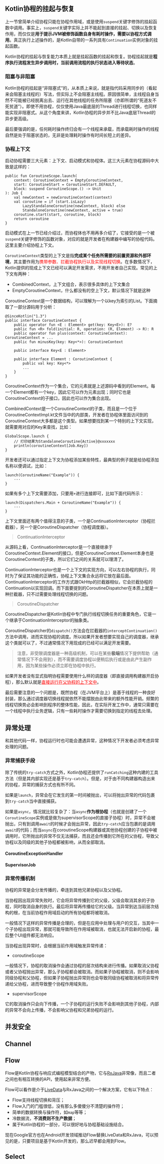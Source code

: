 ## Kotlin协程的挂起与恢复

上一节曾简单介绍协程只能在协程作用域，或是使用`suspend`关键字修饰的挂起函数中调用。事实上，`suspend`关键字实际上并不能起到直接的挂起、切换以及恢复作用，而仅仅是**用于提示JVM被修饰函数自身有耗时操作，需要以协程方式调用**。真正执行上述操作的，是Kotlin自带的一系列具有`Continuation`实例对象的挂起函数。

Kotlin协程的挂起与恢复能力本质上就是挂起函数的挂起和恢复。协程挂起就是**程序执行流程发生异步调用时，当前调用流程的执行状态进入等待状态**。

### 阻塞与非阻塞

Kotlin协程的挂起是“非阻塞式”的，从本质上来说，就是指代码采用同步的（看起来会阻塞主线程的）写法，但实际上不会阻塞主线程。原因很简单，主线程自身当然不可能被已经脱离出去、运行在其他线程的任务所阻塞（亦即所谓的“死道友不死贫道”）。即使不用协程，仅仅使用Java最底层的Thread进行线程切换，也同样能实现非阻塞式。从这个角度来讲，Kotlin协程的异步并不比Java底层Thread的异步更高级。

最后要强调的是，任何耗时操作终归会有一个线程来承载，而承载耗时操作的线程自然是处于阻塞状态的，无非是处理耗时操作有时间长短上的差异。

### 协程上下文

启动协程需要三大元素：上下文、启动模式和协程体。这三大元素在协程源码中大致是这样的：

```
public fun CoroutineScope.launch(
    context: CoroutineContext = EmptyCoroutineContext,
    start: CoroutineStart = CoroutineStart.DEFAULT,
    block: suspend CoroutineScope.() -> Unit
): Job {
    val newContext = newCoroutineContext(context)
    val coroutine = if (start.isLazy)
        LazyStandaloneCoroutine(newContext, block) else
        StandaloneCoroutine(newContext, active = true)
    coroutine.start(start, coroutine, block)
    return coroutine
}
```

启动模式在上一节已经介绍过，而协程体也不用再多介绍了，它接受的是一个被`suspend`关键字修饰的函数对象，对应的就是开发者在构建器中编写的协程代码。这里主要介绍协程上下文。

`CoroutineContext`类型的上下文是指**完成某个任务所需要的前置资源和外部环境**，其主要作用为<font color=red>携带参数、拦截协程执行以及实现线程切换</font>。在多数情况下，Kotlin提供的现成上下文已经可以满足开发需求，不用开发者自己实现。常见的上下文有两种：

+ CombinedContext，上下文组合，表示很多具体的上下文集合
+ EmptyCoroutineContext，什么都没有的空上下文，默认情况下就是这种

CoroutineContext是一个数据结构，可以理解为一个以key为索引的List。下面摘取了一部分源码用于分析：

```
@SinceKotlin("1.3")
public interface CoroutineContext {
    public operator fun <E : Element> get(key: Key<E>): E?
    public fun <R> fold(initial: R, operation: (R, Element) -> R): R
    public operator fun plus(context: CoroutineContext): CoroutineContext = ...
    public fun minusKey(key: Key<*>): CoroutineContext

    public interface Key<E : Element>

    public interface Element : CoroutineContext {
        public val key: Key<*>
        ...
    }
}
```

CoroutineContext作为一个集合，它的元素就是上述源码中看到的Element。每一个Element都有一个key，因此它可以作为元素出现；同时它也是CoroutineContext的子接口，因此也可以作为集合出现。

CombinedContext是一个CoroutineContext的子类，而且是一个位于CoroutineContextImpl.kt文件当中的内部类，开发者在协程体里面访问到的CoroutineContext大多都是这个类型。如果想要找到某一个特别的上下文实现，就需要用对应的Key来查找，比如：

```
GlobalScope.launch {
    // 打印结果为StandaloneCoroutine{Active}@xxxxxxx
    println(coroutineContext[Job.Key])
}
```

开发者还可以通过指定上下文为协程添加某些特性，最典型的例子就是给协程添加名称以便调试，比如：

```
launch(CoroutineName("Example")) {
    ···
}
```

如果有多个上下文需要添加，只要用`+`进行连接即可，比如下面代码所示：

```
launch(Dispatchers.Main + CoroutineName("Example")) {
    ···
}
```

上下文里面还有两个值得注意的子类，一个是ContinuationInterceptor（协程拦截器），另一个是CoroutineDispatcher（协程调度器）。

> ContinuationInterceptor

从源码上看，ContinuationInterceptor是一个直接继承于CoroutineContext.Element的接口，但是CoroutineContext.Element本身也是CoroutineContext的子类，所以它们之间的关系就可以理清了。

ContinuationInterceptor也是一个上下文的实现方向，可以左右协程的执行，同时为了保证其功能的正确性，协程上下文集合永远将它放在最后面。ContinuationInterceptor的工作方式跟OkHttp的拦截器相似，它会拦截协程的Continuation以实现回调。而下面要提到的CoroutineDispatcher在本质上就是一种拦截器，只不过需要处理线程切换的问题。

> CoroutineDispatcher

CoroutineDispatcher是Kotlin协程中专门执行线程切换任务的重要角色，它是一个继承于ContinuationInterceptor的抽象类。

CoroutineDispatcher的`dispatch()`方法会在拦截器的`interceptContinuation()`方法中调用，进而实现协程的调度。所以如果开发者想要实现自己的调度器，继承这个类就可以了，不过通常情况下用现成的已经可以满足开发需要。

> 注意，非受限调度器是一种高级机制，可以在某些**极端**情况下提供帮助（通常情况下不会用到），而不需要调度协程以便稍后执行或是由此产生副作用，因为某些操作必须立即在协程中执行。

如果开发者没有显式指明协程需要使用什么样的调度器（即直接调用构建器开启协程），那么默认就是<font color=red><u>直接运行在父协程的上下文中</u></font>。

最后需要注意的一个问题是，既然协程（在JVM平台上）是基于线程的一种良好封装，那么通过调度器切换线程就依然不能摆脱由此带来的额外性能开销。频繁的线程切换势必会影响到程序的整体性能，因此，在实际开发工作中，通常只需要在一个线程中执行业务逻辑，只有一些耗时操作才需要切换到指定的线程去处理。

## 异常处理

和其他代码一样，协程运行时也可能会遭遇异常，这种情况下开发者必须考虑异常处理的问题。

### 异常捕获手段

除了传统的`try-catch`方式之外，Kotlin协程还提供了`runCatching`这种内建的工具方法（但是其内部实现还是基于`try-catch`）。但是，对于由不同构建器构造出来的协程，异常的捕获方式也有所不同。

如果是`launch`，异常会在它发生的第一时间被抛出，可以将抛出异常的代码包裹到`try-catch`当中直接捕获。

如果是`async`，情况就比较复杂了：当`async`**作为根协程**（也就是创建了一个`CoroutineScope`实例或是做为supervisorScope的直接子协程）时，异常不会被抛出，只有到调用`await`的时候才会抛出异常，因此`try-catch`应当包裹的是调用`await`的代码；而当`async`在coroutineScope构建器或其他协程创建的子协程中被调用时，它所抛出的异常不仅无法捕获，而且还会传播到它所在的父协程，导致父协程以及同级的其他子协程都被影响，从而全部取消。

#### CoroutineExceptionHandler

#### SupervisorJob

### 异常传播机制

协程的异常是会分发传播的，牵连到其他兄弟协程以及父协程。

当协程因出现异常失败时，它会将异常传播到它的父级，父级会取消其余的子协程，同时取消自身的执行。最后将异常再传播给它的父级。当异常到达当前层次结构的根，在当前协程作用域启动的所有协程都将被取消。

一般情况下这样的异常传播是合理的，但是在应用中处理与用户的交互，当其中一个子协程出现异常，那就可能导致所在作用域被取消，也就无法开启新的协程，最后整个UI组件都无法响应。

当协程出现异常时，会根据当前作用域触发异常传递：

+ coroutineScope
  
一般情况下，协程的取消操作会通过协程的层次结构来进行传播。如果取消父协程或者父协程抛出异常，那么子协程都会被取消。而如果子协程被取消，则不会影响同级协程和父协程，但如果子协程抛出异常则也会导致同级协程被取消和将异常传递给父协程，进而导致整个协程作用域失败。

+ supervisorScope

它的取消操作只会向下传播，一个子协程的运行失败不会影响到其他子协程，内部的异常不会向上传播，不会影响父协程和兄弟协程的运行。

## 并发安全

## Channel

## Flow

Flow是Kotlin协程与响应式编程模型结合的产物，它与[RxJava](/Android/rxjava)非常像，而且二者之间也有相互转换的API，使用起来非常方便。

Flow可以看作是介于[LiveData](/Android/livedata)与RxJava之间的一个解决方案，它有以下特点：

+ Flow支持线程切换和背压；
+ Flow入门的门槛很低，没有那么多傻傻分不清楚的操作符；
+ 简单的数据转换与操作符，如`map`等等；
+ 冷数据流，**不消费则不生产数据**；
+ 属于Kotlin协程的一部分，可以很好地与协程基础设施结合。

现在Google官方也在Android开发领域推动Flow替换LiveData和RxJava，可以预见的是，只要项目是基于Kotlin开发的，那么迟早都会用到Flow。

## Select

